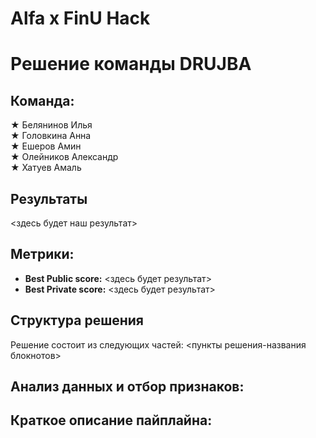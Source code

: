 # Alfa x FinU Hack
# Решение команды DRUJBA

## Команда:

★ Белянинов Илья  
★ Головкина Анна  
★ Ешеров Амин  
★ Олейников Александр  
★ Хатуев Амаль  

## Результаты

<здесь будет наш результат>

## Метрики:

- **Best Public score:** <здесь будет результат>
- **Best Private score:** <здесь будет результат>


## Структура решения

Решение состоит из следующих частей:
<пункты решения-названия блокнотов>


## Анализ данных и отбор признаков:


## Краткое описание пайплайна:

